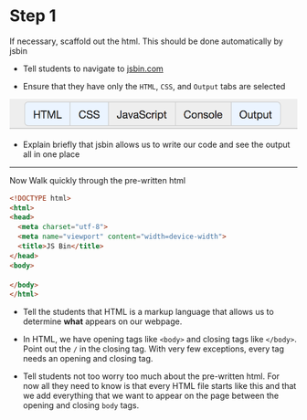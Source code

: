 # Step 1

If necessary, scaffold out the html. This should be done automatically by jsbin

* Tell students to navigate to [jsbin.com](http://jsbin.com)

* Ensure that they have only the `HTML`, `CSS`, and `Output` tabs are selected

![buttons](images/buttons.png)

* Explain briefly that jsbin allows us to write our code and see the output all in one place

---
Now Walk quickly through the pre-written html

```html
<!DOCTYPE html>
<html>
<head>
  <meta charset="utf-8">
  <meta name="viewport" content="width=device-width">
  <title>JS Bin</title>
</head>
<body>

</body>
</html>
```

* Tell the students that HTML is a markup language that allows us to determine **what** appears on our webpage.

* In HTML, we have opening tags like `<body>` and closing tags like `</body>`. Point out the `/` in the closing tag. With very few exceptions, every tag needs an opening and closing tag.

* Tell students not too worry too much about the pre-written html. For now all they need to know is that every HTML file starts like this and that we add everything that we want to appear on the page between the opening and closing `body` tags.
